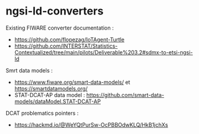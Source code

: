 # ngsi-ld-converters

Existing FIWARE converter documentation : 
- https://github.com/flopezag/IoTAgent-Turtle
- https://github.com/INTERSTAT/Statistics-Contextualized/tree/main/pilots/Deliverable%203.2#sdmx-to-etsi-ngsi-ld

Smrt data models :
- https://www.fiware.org/smart-data-models/ et https://smartdatamodels.org/
- STAT-DCAT-AP data model : https://github.com/smart-data-models/dataModel.STAT-DCAT-AP

DCAT problematics pointers :
- https://hackmd.io/@WeYQtPurSw-OcPBBOdwKLQ/HkB1jchXs
